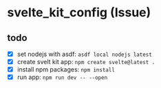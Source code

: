 # svelte_kit_config (Issue)

## todo

- [x] set nodejs with asdf: `asdf local nodejs latest`
- [x] create svelt kit app: `npm create svelte@latest .`
- [x] install npm packages: `npm install`
- [x] run app: `npm run dev -- --open`
